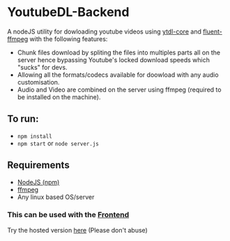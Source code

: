 # YoutubeDL-Backend

A nodeJS utility for dowloading youtube videos using [ytdl-core](https://github.com/fent/node-ytdl-core) and [fluent-ffmpeg](https://github.com/fluent-ffmpeg/node-fluent-ffmpeg) with the following features:
- Chunk files download by spliting the files into multiples parts all on the server hence bypassing Youtube's locked download speeds which "sucks" for devs.
- Allowing all the formats/codecs available for doowload with any audio customisation.
- Audio and Video are combined on the server using ffmpeg (required to be installed on the machine).

## To run:
- `npm install`
- `npm start` or `node server.js`

## Requirements
- [NodeJS (npm)](https://nodejs.org/en/)
- [ffmpeg](https://ffmpeg.org/download.html)
- Any linux based OS/server

### This can be used with the [Frontend](https://github.com/akhil-rana/youtubedl)

Try the hosted version [here](https://myownyoutubedl.herokuapp.com) (Please don't abuse)
